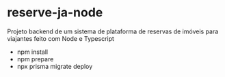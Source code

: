# reserve-ja-node
Projeto backend de um sistema de plataforma de reservas de imóveis para viajantes feito com Node e Typescript


- npm install
- npm prepare
- npx prisma migrate deploy